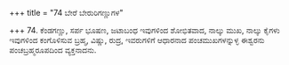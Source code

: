 +++
title = "74 ಬೇರೆ ಬೇರುರಿಗಣ್ಣುಗಳ"

+++
74. ಕೆಂಡಗಣ್ಣು, ಸರ್ಪ ಭೂಷಣ, ಜಟಾಬಂಧ ಇವುಗಳಿಂದ ಶೋಭಿತವಾದ,  ನಾಲ್ಕು ಮುಖ, ನಾಲ್ಕು ಕೈಗಳು ಇವುಗಳಿಂದ ಕಂಗೊಳಿಸುವ  ಬ್ರಹ್ಮ,  ವಿಷ್ಣು, ರುದ್ರ, ಇವರುಗಳಿಗೆ ಆಧಾರನಾದ  ಪಂಚಮುಖಗಳನ್ನುಳ್ಳ  ಈಶ್ವರನು ಪಂಚಬ್ರಹ್ಮರೂಪದಿಂದ ವ್ಯಕ್ತನಾದನು.